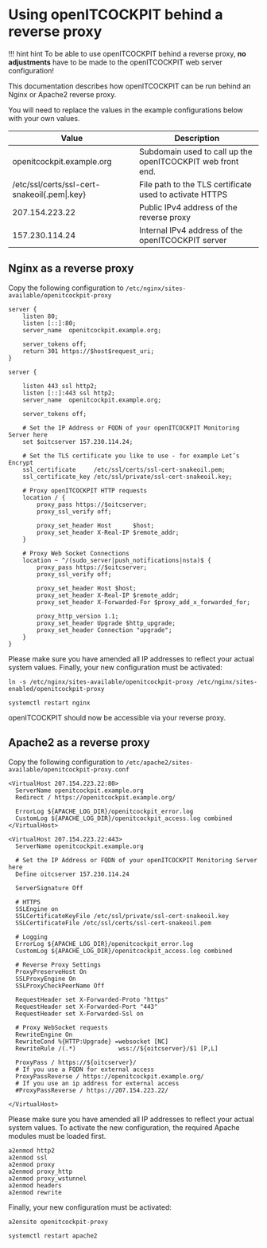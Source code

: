 # Using openITCOCKPIT behind a reverse proxy

!!! hint
    hint To be able to use openITCOCKPIT behind a reverse proxy, **no adjustments** have to be made to the openITCOCKPIT web server configuration!


This documentation describes how openITCOCKPIT can be run behind an Nginx or Apache2 reverse proxy.

You will need to replace the values in the example configurations below with your own values.


| Value                                         | Description                                                                 |
| -------------------------------------------- | ---------------------------------------------------------------------------- |
| openitcockpit.example.org                    | Subdomain used to call up the openITCOCKPIT web front end.  |
| /etc/ssl/certs/ssl-cert-snakeoil{.pem\|.key} | File path to the TLS certificate used to activate HTTPS                |
| 207.154.223.22                               | Public IPv4 address of the reverse proxy                                   |
| 157.230.114.24                               | Internal IPv4 address of the openITCOCKPIT server                                |

## Nginx as a reverse proxy

Copy the following configuration to `/etc/nginx/sites-available/openitcockpit-proxy`

```nginx
server {
    listen 80;
    listen [::]:80;
    server_name  openitcockpit.example.org;

    server_tokens off;
    return 301 https://$host$request_uri;
}

server {

    listen 443 ssl http2;
    listen [::]:443 ssl http2;
    server_name  openitcockpit.example.org;

    server_tokens off;
    
    # Set the IP Address or FQDN of your openITCOCKPIT Monitoring Server here
    set $oitcserver 157.230.114.24;
    
    # Set the TLS certificate you like to use - for example Let’s Encrypt
    ssl_certificate     /etc/ssl/certs/ssl-cert-snakeoil.pem;
    ssl_certificate_key /etc/ssl/private/ssl-cert-snakeoil.key;
    
    # Proxy openITCOCKPIT HTTP requests
    location / {
        proxy_pass https://$oitcserver;
        proxy_ssl_verify off;
        
        proxy_set_header Host      $host;
        proxy_set_header X-Real-IP $remote_addr;
    }
    
    # Proxy Web Socket Connections
    location ~ ^/(sudo_server|push_notifications|nsta)$ {
        proxy_pass https://$oitcserver;
        proxy_ssl_verify off;
        
        proxy_set_header Host $host;
        proxy_set_header X-Real-IP $remote_addr;
        proxy_set_header X-Forwarded-For $proxy_add_x_forwarded_for;
        
        proxy_http_version 1.1;
        proxy_set_header Upgrade $http_upgrade;
        proxy_set_header Connection "upgrade";
    }
}
```

Please make sure you have amended all IP addresses to reflect your actual system values.
Finally, your new configuration must be activated:

```plaintext
ln -s /etc/nginx/sites-available/openitcockpit-proxy /etc/nginx/sites-enabled/openitcockpit-proxy
```

```plaintext
systemctl restart nginx
```

openITCOCKPIT should now be accessible via your reverse proxy.


## Apache2 as a reverse proxy

Copy the following configuration to `/etc/apache2/sites-available/openitcockpit-proxy.conf`

```apacheconf
<VirtualHost 207.154.223.22:80>
  ServerName openitcockpit.example.org
  Redirect / https://openitcockpit.example.org/

  ErrorLog ${APACHE_LOG_DIR}/openitcockpit_error.log
  CustomLog ${APACHE_LOG_DIR}/openitcockpit_access.log combined
</VirtualHost>

<VirtualHost 207.154.223.22:443>
  ServerName openitcockpit.example.org

  # Set the IP Address or FQDN of your openITCOCKPIT Monitoring Server here
  Define oitcserver 157.230.114.24

  ServerSignature Off

  # HTTPS
  SSLEngine on
  SSLCertificateKeyFile /etc/ssl/private/ssl-cert-snakeoil.key
  SSLCertificateFile /etc/ssl/certs/ssl-cert-snakeoil.pem

  # Logging
  ErrorLog ${APACHE_LOG_DIR}/openitcockpit_error.log
  CustomLog ${APACHE_LOG_DIR}/openitcockpit_access.log combined

  # Reverse Proxy Settings
  ProxyPreserveHost On
  SSLProxyEngine On
  SSLProxyCheckPeerName Off

  RequestHeader set X-Forwarded-Proto "https"
  RequestHeader set X-Forwarded-Port "443"
  RequestHeader set X-Forwarded-Ssl on

  # Proxy WebSocket requests
  RewriteEngine On
  RewriteCond %{HTTP:Upgrade} =websocket [NC]
  RewriteRule /(.*)            wss://${oitcserver}/$1 [P,L]

  ProxyPass / https://${oitcserver}/
  # If you use a FQDN for external access
  ProxyPassReverse / https://openitcockpit.example.org/
  # If you use an ip address for external access
  #ProxyPassReverse / https://207.154.223.22/

</VirtualHost>
```


Please make sure you have amended all IP addresses to reflect your actual system values.
To activate the new configuration, the required Apache modules must be loaded first.

```plaintext
a2enmod http2
a2enmod ssl
a2enmod proxy
a2enmod proxy_http
a2enmod proxy_wstunnel
a2enmod headers
a2enmod rewrite
```

Finally, your new configuration must be activated:

```plaintext
a2ensite openitcockpit-proxy
```

```plaintext
systemctl restart apache2
```

